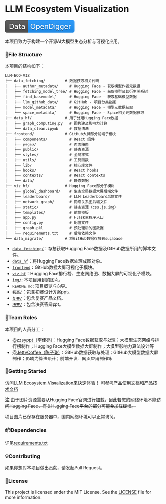 # LLM Ecosystem Visualization

![Data-OpenDigger](img/Data-OpenDigger-2097FF.svg)

本项目致力于构建一个开源AI大模型生态分析与可视化应用。

### 📂File Structure

本项目的结构如下：
```plaintext
LLM-ECO-VIZ
├── data_fetching/         # 数据获取相关代码
│   ├── author_metadata/     # Hugging Face - 获取模型作者元数据
│   ├── fetching_model_tree/ # Hugging Face - 获取模型及其衍生关系树
│   ├── find_basemodel/      # Hugging Face - 获取基础模型数据
│   ├── llm_github_data/     # GitHub - 项目分类数据
│   ├── model_metadata/      # Hugging Face - 模型元数据获取
│   └── space_metadata/      # Hugging Face - Space相关元数据获取
├── data_hf/               # 用于处理Hugging Face数据
│   ├── graph_computing.py   # 图构建及影响力计算
│   └── data_clean.ipynb     # 数据清洗
├── frontend/              # GitHub大屏部分前端子模块
│   ├── components/     	 # React 组件
│   ├── pages/         		 # 页面路由
│   ├── public/              # 静态资源
│   ├── styles/              # 全局样式
│   ├── utils/               # 工具函数
│   ├── lib/                 # 核心库文件
│   ├── hooks/               # React hooks
│   ├── contexts/            # React contexts
│   └── data/                # 静态数据
├── viz_hf/                # Hugging Face部分子模块
│   ├── global_dashboard/    # 生态全局数据大屏后端文件
│   ├── leaderboard/         # LLM Leaderboard后端文件
│   ├── network_graph/       # 网络关系图后端文件
│   ├── static/              # 静态资源（css,js,img）
│   ├── templates/           # 前端模板
│   ├── app.py               # Flask主程序入口
│   ├── config.py            # 配置文件
│   ├── graph.pkl            # 预处理后的图数据
│   └── requirements.txt     # 后端依赖文件
└── data_migrate/          # 将GitHub数据存放到supabase
```
- [`data_fetching/`](data_fetching/)：存放获取Hugging Face数据及GitHub数据所用的脚本文件。
- [`data_hf`](data_hf/)：将Hugging Face数据处理成图对象。
- [`frontend`](front_end/)：GitHub数据大屏可视化子模块。
- [`viz_hf`](viz_hf/)：Hugging Face排行榜、生态网络图、数据大屏的可视化子模块。
- [`img/`](img/): 本项目用到的图片。
- [`README.md`](README.md): 项目概览与向导。
- [`初赛/`](初赛/)：包含初赛设计方案ppt。
- [`复赛/`](复赛/)：包含复赛产品文档。
- [`决赛/`](决赛/)：包含决赛答辩ppt。

### 👥Team Roles

本项目的人员分工：

- [@zzsyppt（李佳亮）](https://github.com/zzsyppt)：Hugging Face数据获取与处理；大模型生态网络与排行榜制作；Hugging Face大模型数据大屏制作；大模型影响力算法设计等
- [@JettyCoffee（陈子谦）](https://github.com/JettyCoffee)：GitHub数据获取与处理；GitHub大模型数据大屏制作；影响力算法设计；前端开发、网页应用制作等

### 🚀Getting Started

访问[LLM Ecosystem Visualization](https://jettycoffee.cn)来快速体验！
可参考[产品使用文档](复赛/产品使用文档.md)和[产品技术文档](复赛/产品技术文档.md)

~~**注** 由于图片资源需要从Hugging Face官网进行加载，因此若您的网络环境不能访问Hugging Face，有关Hugging Face平台的部分可能会加载缓慢。~~

项目图片已保存在服务器中，国内网络环境可以正常访问。

### 📦Dependencies

详见[requirements.txt](viz_hf/requirements.txt)

### 💡Contributing

如果你想对本项目做出贡献，请发起Pull Request。

### 📝License

This project is licensed under the MIT License. See the [LICENSE](./LICENSE) file for more information.
